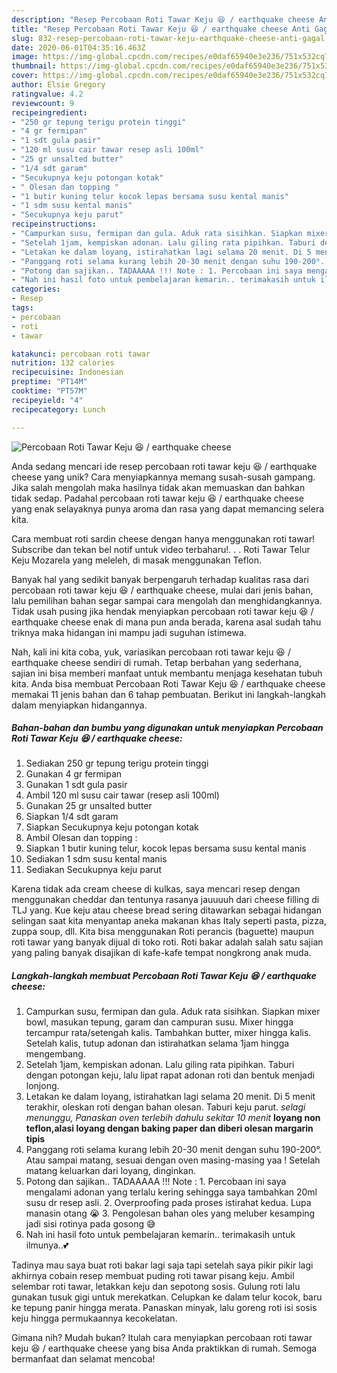 ```yaml
---
description: "Resep Percobaan Roti Tawar Keju 😆 / earthquake cheese Anti Gagal"
title: "Resep Percobaan Roti Tawar Keju 😆 / earthquake cheese Anti Gagal"
slug: 832-resep-percobaan-roti-tawar-keju-earthquake-cheese-anti-gagal
date: 2020-06-01T04:35:16.463Z
image: https://img-global.cpcdn.com/recipes/e0daf65940e3e236/751x532cq70/percobaan-roti-tawar-keju-😆-earthquake-cheese-foto-resep-utama.jpg
thumbnail: https://img-global.cpcdn.com/recipes/e0daf65940e3e236/751x532cq70/percobaan-roti-tawar-keju-😆-earthquake-cheese-foto-resep-utama.jpg
cover: https://img-global.cpcdn.com/recipes/e0daf65940e3e236/751x532cq70/percobaan-roti-tawar-keju-😆-earthquake-cheese-foto-resep-utama.jpg
author: Elsie Gregory
ratingvalue: 4.2
reviewcount: 9
recipeingredient:
- "250 gr tepung terigu protein tinggi"
- "4 gr fermipan"
- "1 sdt gula pasir"
- "120 ml susu cair tawar resep asli 100ml"
- "25 gr unsalted butter"
- "1/4 sdt garam"
- "Secukupnya keju potongan kotak"
- " Olesan dan topping "
- "1 butir kuning telur kocok lepas bersama susu kental manis"
- "1 sdm susu kental manis"
- "Secukupnya keju parut"
recipeinstructions:
- "Campurkan susu, fermipan dan gula. Aduk rata sisihkan. Siapkan mixer bowl, masukan tepung, garam dan campuran susu. Mixer hingga tercampur rata/setengah kalis. Tambahkan butter, mixer hingga kalis. Setelah kalis, tutup adonan dan istirahatkan selama 1jam hingga mengembang."
- "Setelah 1jam, kempiskan adonan. Lalu giling rata pipihkan. Taburi dengan potongan keju, lalu lipat rapat adonan roti dan bentuk menjadi lonjong."
- "Letakan ke dalam loyang, istirahatkan lagi selama 20 menit. Di 5 menit terakhir, oleskan roti dengan bahan olesan. Taburi keju parut. *selagi menunggu, Panaskan oven terlebih dahulu sekitar 10 menit* **loyang non teflon,alasi loyang dengan baking paper dan diberi olesan margarin tipis**"
- "Panggang roti selama kurang lebih 20-30 menit dengan suhu 190-200°. Atau sampai matang, sesuai dengan oven masing-masing yaa ! Setelah matang keluarkan dari loyang, dinginkan."
- "Potong dan sajikan.. TADAAAAA !!! Note : 1. Percobaan ini saya mengalami adonan yang terlalu kering sehingga saya tambahkan 20ml susu dr resep asli. 2. Overproofing pada proses istirahat kedua. Lupa manasin otang 😭 3. Pengolesan bahan oles yang meluber kesamping jadi sisi rotinya pada gosong 😅"
- "Nah ini hasil foto untuk pembelajaran kemarin.. terimakasih untuk ilmunya..💕"
categories:
- Resep
tags:
- percobaan
- roti
- tawar

katakunci: percobaan roti tawar 
nutrition: 132 calories
recipecuisine: Indonesian
preptime: "PT14M"
cooktime: "PT57M"
recipeyield: "4"
recipecategory: Lunch

---
```



![Percobaan Roti Tawar Keju 😆 / earthquake cheese](https://img-global.cpcdn.com/recipes/e0daf65940e3e236/751x532cq70/percobaan-roti-tawar-keju-😆-earthquake-cheese-foto-resep-utama.jpg)

Anda sedang mencari ide resep percobaan roti tawar keju 😆 / earthquake cheese yang unik? Cara menyiapkannya memang susah-susah gampang. Jika salah mengolah maka hasilnya tidak akan memuaskan dan bahkan tidak sedap. Padahal percobaan roti tawar keju 😆 / earthquake cheese yang enak selayaknya punya aroma dan rasa yang dapat memancing selera kita.

Cara membuat roti sardin cheese dengan hanya menggunakan roti tawar! Subscribe dan tekan bel notif untuk video terbaharu!. . . Roti Tawar Telur Keju Mozarela yang meleleh, di masak menggunakan Teflon.

Banyak hal yang sedikit banyak berpengaruh terhadap kualitas rasa dari percobaan roti tawar keju 😆 / earthquake cheese, mulai dari jenis bahan, lalu pemilihan bahan segar sampai cara mengolah dan menghidangkannya. Tidak usah pusing jika hendak menyiapkan percobaan roti tawar keju 😆 / earthquake cheese enak di mana pun anda berada, karena asal sudah tahu triknya maka hidangan ini mampu jadi suguhan istimewa.


Nah, kali ini kita coba, yuk, variasikan percobaan roti tawar keju 😆 / earthquake cheese sendiri di rumah. Tetap berbahan yang sederhana, sajian ini bisa memberi manfaat untuk membantu menjaga kesehatan tubuh kita. Anda bisa membuat Percobaan Roti Tawar Keju 😆 / earthquake cheese memakai 11 jenis bahan dan 6 tahap pembuatan. Berikut ini langkah-langkah dalam menyiapkan hidangannya.

<!--inarticleads1-->

##### Bahan-bahan dan bumbu yang digunakan untuk menyiapkan Percobaan Roti Tawar Keju 😆 / earthquake cheese:

1. Sediakan 250 gr tepung terigu protein tinggi
1. Gunakan 4 gr fermipan
1. Gunakan 1 sdt gula pasir
1. Ambil 120 ml susu cair tawar (resep asli 100ml)
1. Gunakan 25 gr unsalted butter
1. Siapkan 1/4 sdt garam
1. Siapkan Secukupnya keju potongan kotak
1. Ambil  Olesan dan topping :
1. Siapkan 1 butir kuning telur, kocok lepas bersama susu kental manis
1. Sediakan 1 sdm susu kental manis
1. Sediakan Secukupnya keju parut


Karena tidak ada cream cheese di kulkas, saya mencari resep dengan menggunakan cheddar dan tentunya rasanya jauuuuh dari cheese filling di TLJ yang. Kue keju atau cheese bread sering ditawarkan sebagai hidangan selingan saat kita menyantap aneka makanan khas Italy seperti pasta, pizza, zuppa soup, dll. Kita bisa menggunakan Roti perancis (baguette) maupun roti tawar yang banyak dijual di toko roti. Roti bakar adalah salah satu sajian yang paling banyak disajikan di kafe-kafe tempat nongkrong anak muda. 

<!--inarticleads2-->

##### Langkah-langkah membuat Percobaan Roti Tawar Keju 😆 / earthquake cheese:

1. Campurkan susu, fermipan dan gula. Aduk rata sisihkan. Siapkan mixer bowl, masukan tepung, garam dan campuran susu. Mixer hingga tercampur rata/setengah kalis. Tambahkan butter, mixer hingga kalis. Setelah kalis, tutup adonan dan istirahatkan selama 1jam hingga mengembang.
1. Setelah 1jam, kempiskan adonan. Lalu giling rata pipihkan. Taburi dengan potongan keju, lalu lipat rapat adonan roti dan bentuk menjadi lonjong.
1. Letakan ke dalam loyang, istirahatkan lagi selama 20 menit. Di 5 menit terakhir, oleskan roti dengan bahan olesan. Taburi keju parut. *selagi menunggu, Panaskan oven terlebih dahulu sekitar 10 menit* **loyang non teflon,alasi loyang dengan baking paper dan diberi olesan margarin tipis**
1. Panggang roti selama kurang lebih 20-30 menit dengan suhu 190-200°. Atau sampai matang, sesuai dengan oven masing-masing yaa ! Setelah matang keluarkan dari loyang, dinginkan.
1. Potong dan sajikan.. TADAAAAA !!! Note : 1. Percobaan ini saya mengalami adonan yang terlalu kering sehingga saya tambahkan 20ml susu dr resep asli. 2. Overproofing pada proses istirahat kedua. Lupa manasin otang 😭 3. Pengolesan bahan oles yang meluber kesamping jadi sisi rotinya pada gosong 😅
1. Nah ini hasil foto untuk pembelajaran kemarin.. terimakasih untuk ilmunya..💕


Tadinya mau saya buat roti bakar lagi saja tapi setelah saya pikir pikir lagi akhirnya cobain resep membuat puding roti tawar pisang keju. Ambil selembar roti tawar, letakkan keju dan sepotong sosis. Gulung roti lalu gunakan tusuk gigi untuk merekatkan. Celupkan ke dalam telur kocok, baru ke tepung panir hingga merata. Panaskan minyak, lalu goreng roti isi sosis keju hingga permukaannya kecokelatan. 

Gimana nih? Mudah bukan? Itulah cara menyiapkan percobaan roti tawar keju 😆 / earthquake cheese yang bisa Anda praktikkan di rumah. Semoga bermanfaat dan selamat mencoba!
